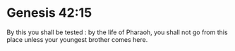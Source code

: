 # Genesis 42:15

By this you shall be tested : by the life of Pharaoh, you shall not go from this place unless your youngest brother comes here.
